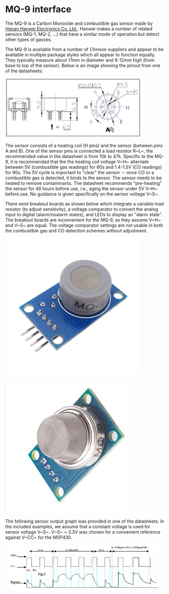 # MQ-9 interface

The MQ-9 is a Carbon Monoxide and combustible gas sensor made by [Henan Hanwei Electronics Co.,Ltd.](http://www.hwsensor.com).
Hanwei makes a number of related sensors (MQ-1, MQ-2, ...) that have a similar mode of operation but detect other types of gasses.

The MQ-9 is available from a number of Chinese suppliers and appear to be available in multiple package styles which all appear to function equally. They typically measure about 17mm in diameter and 8-12mm high (from base to top of the sensor). Below is an image showing the pinout from one of the datasheets:

![MQ-9 Pinout](notes/MQ-9-pinout.png)

The sensor consists of a heating coil (H pins) and the sensor (between pins A and B). One of the sensor pins is connected a load resistor R~L~, the recommended value in the datasheet is from 10k to 47k. Specific to the MQ-9, it is recommendad that the the heating coil voltage V~H~ alternate between 5V (combustible gas readings) for 60s and 1.4-1.5V (CO readings) for 90s. The 5V cycle is important to "clear" the sensor -- once CO or a combustible gas is detected, it binds to the sensor. The sensor needs to be heated to remove contaminants. The datasheet recommends "pre-heating" the sensor for 48 hours before use, i.e., aging the sensor under 5V V~H~ before use. No guidance is given specifically on the sensor voltage V~S~.

There exist breakout boards as shown below which integrate a variable load resistor (to adjust sensitivity), a voltage comparator to convert the analog input to digital (alarm/noalarm states), and LEDs to display an "alarm state". The breakout boards are inconvenient for the MQ-9, as they assume V~H~ and V~S~ are equal. The voltage comparator settings are not usable in both the combustible gas and CO detection schemes without adjustment.

![MQ-9 Breakout Plastic Case](notes/MQ-9-breakout_plasticcase.png)

![MQ-9 Breakout Metal Case](notes/MQ-9-breakout_metalcase.png)

The following sensor output graph was provided in one of the datasheets. In the included examples, we assume that a constant voltage is used for sensor voltage V~S~. V~S~ = 3.3V was chosen for a convenient reference against V~CC~ for the MSP430.

![MQ-9 CO Response](notes/MQ-9-CO_response.png)

